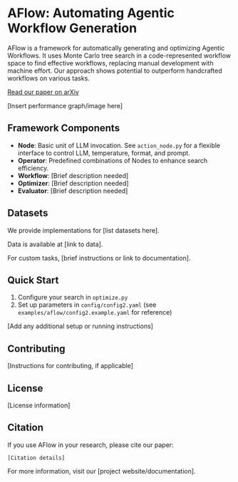 # AFlow: Automating Agentic Workflow Generation

AFlow is a framework for automatically generating and optimizing Agentic Workflows. It uses Monte Carlo tree search in a code-represented workflow space to find effective workflows, replacing manual development with machine effort. Our approach shows potential to outperform handcrafted workflows on various tasks.

[Read our paper on arXiv](arxiv_link_here)

[Insert performance graph/image here]

## Framework Components

- **Node**: Basic unit of LLM invocation. See `action_node.py` for a flexible interface to control LLM, temperature, format, and prompt.
- **Operator**: Predefined combinations of Nodes to enhance search efficiency.
- **Workflow**: [Brief description needed]
- **Optimizer**: [Brief description needed]
- **Evaluator**: [Brief description needed]

## Datasets

We provide implementations for [list datasets here]. 

Data is available at [link to data].

For custom tasks, [brief instructions or link to documentation].

## Quick Start

1. Configure your search in `optimize.py`
2. Set up parameters in `config/config2.yaml` (see `examples/aflow/config2.example.yaml` for reference)

[Add any additional setup or running instructions]

## Contributing

[Instructions for contributing, if applicable]

## License

[License information]

## Citation

If you use AFlow in your research, please cite our paper:

```
[Citation details]
```

For more information, visit our [project website/documentation].